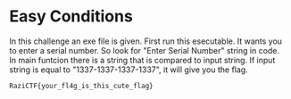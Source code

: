 # Easy Conditions

In this challenge an exe file is given. First run this esecutable. It wants you to enter a serial number. So look for "Enter Serial Number" string in code.  
In main funtcion there is a string that is compared to input string. If input string is equal to "1337-1337-1337-1337", it will give you the flag.
```
RaziCTF{your_fl4g_is_this_cute_flag}
```
